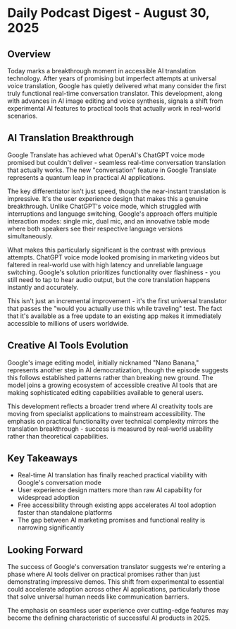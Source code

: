 # Daily Podcast Digest - August 30, 2025

## Overview
Today marks a breakthrough moment in accessible AI translation technology. After years of promising but imperfect attempts at universal voice translation, Google has quietly delivered what many consider the first truly functional real-time conversation translator. This development, along with advances in AI image editing and voice synthesis, signals a shift from experimental AI features to practical tools that actually work in real-world scenarios.

## AI Translation Breakthrough

Google Translate has achieved what OpenAI's ChatGPT voice mode promised but couldn't deliver - seamless real-time conversation translation that actually works. The new "conversation" feature in Google Translate represents a quantum leap in practical AI applications.

The key differentiator isn't just speed, though the near-instant translation is impressive. It's the user experience design that makes this a genuine breakthrough. Unlike ChatGPT's voice mode, which struggled with interruptions and language switching, Google's approach offers multiple interaction modes: single mic, dual mic, and an innovative table mode where both speakers see their respective language versions simultaneously.

What makes this particularly significant is the contrast with previous attempts. ChatGPT voice mode looked promising in marketing videos but faltered in real-world use with high latency and unreliable language switching. Google's solution prioritizes functionality over flashiness - you still need to tap to hear audio output, but the core translation happens instantly and accurately.

This isn't just an incremental improvement - it's the first universal translator that passes the "would you actually use this while traveling" test. The fact that it's available as a free update to an existing app makes it immediately accessible to millions of users worldwide.

## Creative AI Tools Evolution

Google's image editing model, initially nicknamed "Nano Banana," represents another step in AI democratization, though the episode suggests this follows established patterns rather than breaking new ground. The model joins a growing ecosystem of accessible creative AI tools that are making sophisticated editing capabilities available to general users.

This development reflects a broader trend where AI creativity tools are moving from specialist applications to mainstream accessibility. The emphasis on practical functionality over technical complexity mirrors the translation breakthrough - success is measured by real-world usability rather than theoretical capabilities.

## Key Takeaways
- Real-time AI translation has finally reached practical viability with Google's conversation mode
- User experience design matters more than raw AI capability for widespread adoption
- Free accessibility through existing apps accelerates AI tool adoption faster than standalone platforms
- The gap between AI marketing promises and functional reality is narrowing significantly

## Looking Forward
The success of Google's conversation translator suggests we're entering a phase where AI tools deliver on practical promises rather than just demonstrating impressive demos. This shift from experimental to essential could accelerate adoption across other AI applications, particularly those that solve universal human needs like communication barriers.

The emphasis on seamless user experience over cutting-edge features may become the defining characteristic of successful AI products in 2025.
